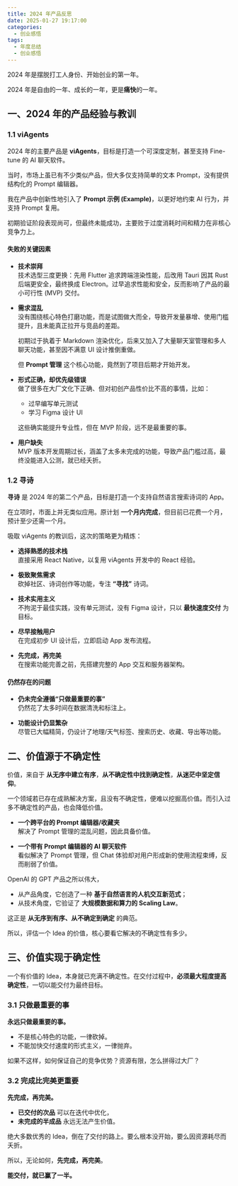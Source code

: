 ```yaml
---
title: 2024 年产品反思
date: 2025-01-27 19:17:00
categories:
  - 创业感悟
tags:
  - 年度总结
  - 创业感悟
---
```


2024 年是摆脱打工人身份、开始创业的第一年。

2024 年是自由的一年、成长的一年，更是**痛快**的一年。

<!--more-->

## 一、2024 年的产品经验与教训

### 1.1 viAgents

2024 年的主要产品是 **viAgents**，目标是打造一个可深度定制，甚至支持 Fine-tune 的 AI 聊天软件。

当时，市场上虽已有不少类似产品，但大多仅支持简单的文本 Prompt，没有提供结构化的 Prompt 编辑器。

我在产品中创新性地引入了 **Prompt 示例 (Example)**，以更好地约束 AI 行为，并支持 Prompt 复用。

初期验证阶段表现尚可，但最终未能成功，主要败于过度消耗时间和精力在非核心竞争力上。

#### 失败的关键因素

- **技术崇拜**\
  技术选型三度更换：先用 Flutter 追求跨端渲染性能，后改用 Tauri 因其 Rust 后端更安全，最终换成 Electron。过早追求性能和安全，反而影响了产品的最小可行性 (MVP) 交付。

- **需求混乱**\
  没有围绕核心特色打磨功能，而是试图做大而全，导致开发量暴增、使用门槛提升，且未能真正拉开与竞品的差距。

  初期过于执着于 Markdown 渲染优化，后来又加入了大量聊天室管理和多人聊天功能，甚至因不满意 UI 设计推倒重做。

  但 **Prompt 管理** 这个核心功能，竟然到了项目后期才开始开发。

- **形式正确，却优先级错误**\
  做了很多在大厂文化下正确、但对初创产品性价比不高的事情，比如：

  - 过早编写单元测试
  - 学习 Figma 设计 UI

  这些确实能提升专业性，但在 MVP 阶段，远不是最重要的事。

- **用户缺失**\
  MVP 版本开发周期过长，涵盖了太多未完成的功能，导致产品门槛过高，最终没能进入公测，就已经夭折。

### 1.2 寻诗

**寻诗** 是 2024 年的第二个产品，目标是打造一个支持自然语言搜索诗词的 App。

在立项时，市面上并无类似应用。原计划 **一个月内完成**，但目前已花费一个月，预计至少还需一个月。

吸取 viAgents 的教训后，这次的策略更为精炼：

- **选择熟悉的技术栈**\
  直接采用 React Native，以复用 viAgents 开发中的 React 经验。

- **极致聚焦需求**\
  砍掉社区、诗词创作等功能，专注 **“寻找”** 诗词。

- **技术实用主义**\
  不拘泥于最佳实践，没有单元测试，没有 Figma 设计，只以 **最快速度交付** 为目标。

- **尽早接触用户**\
  在完成初步 UI 设计后，立即启动 App 发布流程。

- **先完成，再完美**\
  在搜索功能完善之前，先搭建完整的 App 交互和服务器架构。

#### 仍然存在的问题

- **仍未完全遵循“只做最重要的事”**\
  仍然花了太多时间在数据清洗和标注上。

- **功能设计仍显繁杂**\
  尽管已大幅精简，仍设计了地理/天气标签、搜索历史、收藏、导出等功能。

## 二、价值源于不确定性

价值，来自于 **从无序中建立有序**，**从不确定性中找到确定性**，**从迷茫中坚定信仰**。

一个领域若已存在成熟解决方案，且没有不确定性，便难以挖掘高价值。而引入过多不确定性的产品，也会降低价值。

- **一个跨平台的 Prompt 编辑器/收藏夹**\
  解决了 Prompt 管理的混乱问题，因此具备价值。

- **一个带有 Prompt 编辑器的 AI 聊天软件**\
  看似解决了 Prompt 管理，但 Chat 体验却对用户形成新的使用流程束缚，反而削弱了价值。

OpenAI 的 GPT 产品之所以伟大，

- 从产品角度，它创造了一种 **基于自然语言的人机交互新范式**；
- 从技术角度，它验证了 **大规模数据和算力的 Scaling Law**。

这正是 **从无序到有序、从不确定到确定** 的典范。

所以，评估一个 Idea 的价值，核心要看它解决的不确定性有多少。

## 三、价值实现于确定性

一个有价值的 Idea，本身就已充满不确定性。在交付过程中，**必须最大程度提高确定性**，一切以能交付为最终目标。

### 3.1 只做最重要的事

**永远只做最重要的事。**

- 不是核心特色的功能，一律砍掉。
- 不能加快交付速度的形式主义，一律抛弃。

如果不这样，如何保证自己的竞争优势？资源有限，怎么拼得过大厂？

### 3.2 完成比完美更重要

**先完成，再完美。**

- **已交付的次品** 可以在迭代中优化，
- **未完成的半成品** 永远无法产生价值。

绝大多数优秀的 Idea，倒在了交付的路上。要么根本没开始，要么因资源耗尽而夭折。

所以，无论如何，**先完成，再完美**。

**能交付，就已赢了一半。**
